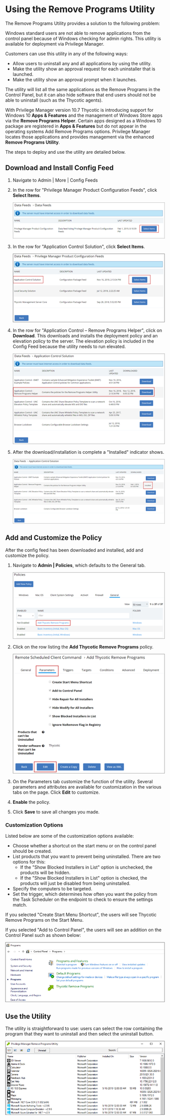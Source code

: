 [title]: # (Using the Remove Program Utility)
[tags]: # (create,set-up)
[priority]: # (9501)
# Using the Remove Programs Utility

The Remove Programs Utility provides a solution to the following problem:

Windows standard users are not able to remove applications from the control panel because of Windows checking for admin rights. This utility is available for deployment via Privilege Manager.

Customers can use this utility in any of the following ways:

* Allow users to uninstall any and all applications by using the utility.
* Make the utility show an approval request for each uninstaller that is launched.
* Make the utility show an approval prompt when it launches.

The utility will list all the same applications as the Remove Programs in the Control Panel, but it can also hide software that end users should not be able to uninstall (such as the Thycotic agents).

With Privilege Manager version 10.7 Thycotic is introducing support for Windows 10 __Apps & Features__ and the management of Windows Store apps via the __Remove Programs Helper__. Certain apps designed as a Windows 10 package are registered in __Apps & Features__ but do not appear in the operating systems Add Remove Programs options. Privilege Manager locates those applications and provides management via the enhanced __Remove Programs Utility__.

The steps to deploy and use the utility are detailed below.

## Download and Install Config Feed

1. Navigate to Admin | More | Config Feeds
1. In the row for "Privilege Manager Product Configuration Feeds", click __Select Items__.

   ![Data Feeds](images/remove-pro/rpu-1.png)
1. In the row for "Application Control Solution", click __Select Items__.

   ![ACS select](images/remove-pro/rpu-2.png)
1. In the row for "Application Control – Remove Programs Helper", click on __Download__. This downloads and installs the deployment policy and an elevation policy to the server. The elevation policy is included in the Config Feed because the utility needs to run elevated.

   ![ACS Download](images/remove-pro/rpu-3.png)
1. After the download/installation is complete a "Installed" indicator shows.

   ![ACS Installed](images/remove-pro/rpu-4.png)

## Add and Customize the Policy

After the config feed has been downloaded and installed, add and customize the policy.

1. Navigate to __Admin | Policies__, which defaults to the General tab.

   ![List of Policies on the General tab](images/remove-pro/rpu-5.png)
1. Click on the row listing the __Add Thycotic Remove Programs__ policy.

   ![Parameters view](images/remove-pro/rpu-6.png)
1. On the Parameters tab customize the function of the utility. Several parameters and attributes are available for customization in the various tabs on the page. Click __Edit__ to customize.
1. __Enable__ the policy.
1. Click __Save__ to save all changes you made.

### Customization Options

Listed below are some of the customization options available:

* Choose whether a shortcut on the start menu or on the control panel should be created.
* List products that you want to prevent being uninstalled. There are two options for this:
  * If the "Show Blocked Installers in List" option is unchecked, the products will be hidden.
  * If the "Show Blocked Installers in List" option is checked, the products will just be disabled from being uninstalled.
* Specify the computers to be targeted.
* Set the trigger, which determines how often you want the policy from the Task Scheduler on the endpoint to check to ensure the settings match.

If you selected "Create Start Menu Shortcut", the users will see Thycotic Remove Programs on the Start Menu.

If you selected "Add to Control Panel", the users will see an addition on the Control Panel such as shown below:

![Control Panel icon](images/remove-pro/rpu-7.png)

## Use the Utility

The utility is straightforward to use: users can select the row containing the program that they want to uninstall and then select the uninstall button.

![Utility in use](images/remove-pro/rpu-8.png)
